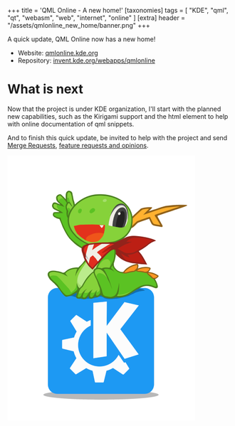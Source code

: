 +++
title = 'QML Online - A new home!'
[taxonomies]
tags = [ "KDE", "qml", "qt", "webasm", "web", "internet", "online" ]
[extra]
header = "/assets/qmlonline_new_home/banner.png"
+++

A quick update, QML Online now has a new home!
- Website: [qmlonline.kde.org](http://qmlonline.kde.org/)
- Repository: [invent.kde.org/webapps/qmlonline](https://invent.kde.org/webapps/qmlonline)

# What is next

Now that the project is under KDE organization, I'll start with the planned new capabilities, such as the Kirigami support and the html element to help with online documentation of qml snippets.

And to finish this quick update, be invited to help with the project and send [Merge Requests](https://invent.kde.org/webapps/qmlonline/-/merge_requests), [feature requests and opinions](https://invent.kde.org/webapps/qmlonline/-/issues/new).

![image](/assets/konqi.png)
